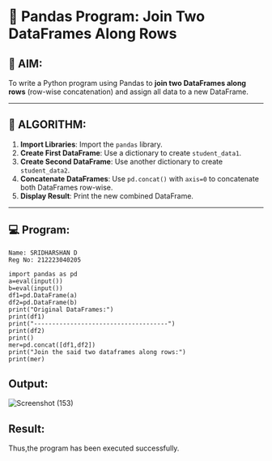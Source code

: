 # 🧪 Pandas Program: Join Two DataFrames Along Rows

## 🎯 AIM:

To write a Python program using Pandas to **join two DataFrames along rows** (row-wise concatenation) and assign all data to a new DataFrame.

---

## 🧠 ALGORITHM:

1. **Import Libraries**: Import the `pandas` library.
2. **Create First DataFrame**: Use a dictionary to create `student_data1`.
3. **Create Second DataFrame**: Use another dictionary to create `student_data2`.
4. **Concatenate DataFrames**: Use `pd.concat()` with `axis=0` to concatenate both DataFrames row-wise.
5. **Display Result**: Print the new combined DataFrame.

---


## 💻 Program:
~~~
Name: SRIDHARSHAN D 
Reg No: 212223040205
~~~
```
import pandas as pd
a=eval(input())
b=eval(input())
df1=pd.DataFrame(a)
df2=pd.DataFrame(b)
print("Original DataFrames:")
print(df1)
print("-------------------------------------")
print(df2)
print()
mer=pd.concat([df1,df2])
print("Join the said two dataframes along rows:")
print(mer)
```

## Output:
![Screenshot (153)](https://github.com/user-attachments/assets/26df033a-9708-4c01-8739-4d60e35497e9)

## Result:
Thus,the program has been executed successfully.
